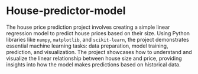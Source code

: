 # House-predictor-model
The house price prediction project involves creating a simple linear regression model to predict house prices based on their size. Using Python libraries like `numpy`, `matplotlib`, and `scikit-learn`, the project demonstrates essential machine learning tasks: data preparation, model training, prediction, and visualization. The project showcases how to understand and visualize the linear relationship between house size and price, providing insights into how the model makes predictions based on historical data.
